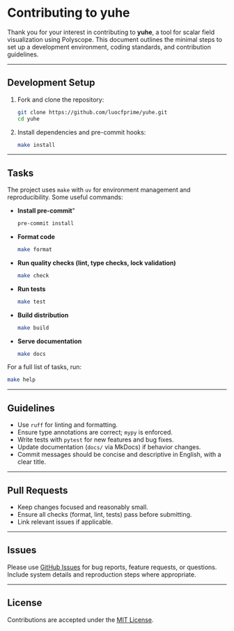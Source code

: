 # Contributing to yuhe

Thank you for your interest in contributing to **yuhe**, a tool for scalar field visualization using Polyscope.
This document outlines the minimal steps to set up a development environment, coding standards, and contribution guidelines.

---

## Development Setup

1. Fork and clone the repository:
   ```bash
   git clone https://github.com/luocfprime/yuhe.git
   cd yuhe
   ```

2. Install dependencies and pre-commit hooks:
   ```bash
   make install
   ```

---

## Tasks

The project uses `make` with `uv` for environment management and reproducibility. Some useful commands:

- **Install pre-commit**"
  ```bash
  pre-commit install
  ```

- **Format code**
  ```bash
  make format
  ```

- **Run quality checks (lint, type checks, lock validation)**
  ```bash
  make check
  ```

- **Run tests**
  ```bash
  make test
  ```

- **Build distribution**
  ```bash
  make build
  ```

- **Serve documentation**
  ```bash
  make docs
  ```

For a full list of tasks, run:
```bash
make help
```

---

## Guidelines

- Use `ruff` for linting and formatting.
- Ensure type annotations are correct; `mypy` is enforced.
- Write tests with `pytest` for new features and bug fixes.
- Update documentation (`docs/` via MkDocs) if behavior changes.
- Commit messages should be concise and descriptive in English, with a clear title.

---

## Pull Requests

- Keep changes focused and reasonably small.
- Ensure all checks (format, lint, tests) pass before submitting.
- Link relevant issues if applicable.

---

## Issues

Please use [GitHub Issues](https://github.com/luocfprime/yuhe/issues) for bug reports, feature requests, or questions.
Include system details and reproduction steps where appropriate.

---

## License

Contributions are accepted under the [MIT License](LICENSE).
